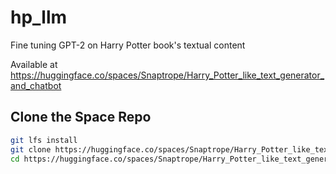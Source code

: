 # hp_llm
Fine tuning GPT-2 on Harry Potter book's textual content 

Available at https://huggingface.co/spaces/Snaptrope/Harry_Potter_like_text_generator_and_chatbot

## Clone the Space Repo

```bash
git lfs install
git clone https://huggingface.co/spaces/Snaptrope/Harry_Potter_like_text_generator_and_chatbot
cd https://huggingface.co/spaces/Snaptrope/Harry_Potter_like_text_generator_and_chatbot
```


